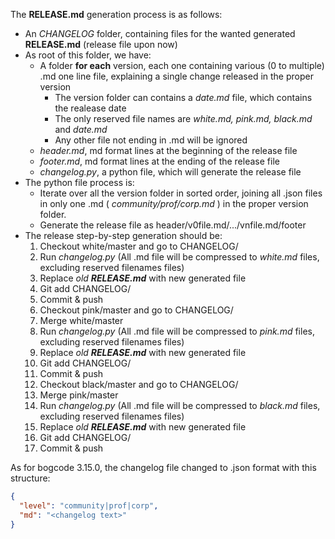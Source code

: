 The **RELEASE.md** generation process is as follows:

 * An _CHANGELOG_ folder, containing files for the wanted generated **RELEASE.md** (release file upon now)
 * As root of this folder, we have:
    * A folder **for each** version, each one containing various (0 to multiple) .md one line file, explaining a single change released in the proper version
        * The version folder can contains a _date.md_ file, which contains the realease date
        * The only reserved file names are _white.md, pink.md, black.md_ and _date.md_
        * Any other file not ending in .md will be ignored
    * _header.md_, md format lines at the beginning of the release file
    * _footer.md_, md format lines at the ending of the release file
    * _changelog.py_, a python file, which will generate the release file
 * The python file process is:
    * Iterate over all the version folder in sorted order, joining all .json files in only one .md (
      _community/prof/corp.md_ ) in the proper version folder.
    * Generate the release file as header/v0file.md/.../vnfile.md/footer
 * The release step-by-step generation should be:
    1. Checkout white/master and go to CHANGELOG/
    1. Run _changelog.py_ (All .md file will be compressed to _white.md_ files, excluding reserved filenames files)
    1. Replace _old **RELEASE.md**_ with new generated file
    1. Git add CHANGELOG/
    1. Commit & push
    1. Checkout pink/master and go to CHANGELOG/
    1. Merge white/master
    1. Run _changelog.py_ (All .md file will be compressed to _pink.md_ files, excluding reserved filenames files)
    1. Replace _old **RELEASE.md**_ with new generated file
    1. Git add CHANGELOG/
    1. Commit & push
    1. Checkout black/master and go to CHANGELOG/
    1. Merge pink/master
    1. Run _changelog.py_ (All .md file will be compressed to _black.md_ files, excluding reserved filenames files)
    1. Replace _old **RELEASE.md**_ with new generated file
    1. Git add CHANGELOG/
    1. Commit & push

As for bogcode 3.15.0, the changelog file changed to .json format with this structure:
```json
{
  "level": "community|prof|corp",
  "md": "<changelog text>"
}
```
